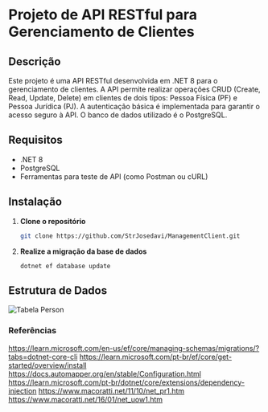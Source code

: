 # Projeto de API RESTful para Gerenciamento de Clientes

## Descrição

Este projeto é uma API RESTful desenvolvida em .NET 8 para o gerenciamento de clientes. A API permite realizar operações CRUD (Create, Read, Update, Delete) em clientes de dois tipos: Pessoa Física (PF) e Pessoa Jurídica (PJ). A autenticação básica é implementada para garantir o acesso seguro à API. O banco de dados utilizado é o PostgreSQL.

## Requisitos

- .NET 8
- PostgreSQL
- Ferramentas para teste de API (como Postman ou cURL)

## Instalação

1. **Clone o repositório**
   ```bash
   git clone https://github.com/StrJosedavi/ManagementClient.git

2. **Realize a migração da base de dados**
   ```base
   dotnet ef database update

## Estrutura de Dados

![Tabela Person](https://github.com/StrJosedavi/ManagementClient/assets/57737898/54a2eac9-4b61-4d25-b0ba-320fa0f5506d)

### Referências

https://learn.microsoft.com/en-us/ef/core/managing-schemas/migrations/?tabs=dotnet-core-cli
https://learn.microsoft.com/pt-br/ef/core/get-started/overview/install
https://docs.automapper.org/en/stable/Configuration.html
https://learn.microsoft.com/pt-br/dotnet/core/extensions/dependency-injection
https://www.macoratti.net/11/10/net_pr1.htm
https://www.macoratti.net/16/01/net_uow1.htm
